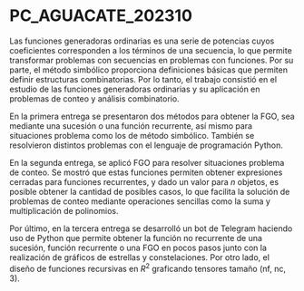 # PC_AGUACATE_202310

Las funciones generadoras ordinarias es una serie de potencias cuyos coeficientes corresponden a los términos de una secuencia, lo que permite transformar problemas con secuencias en problemas con funciones. Por su parte, el método simbólico proporciona definiciones básicas que permiten definir estructuras combinatorias. Por lo tanto, el trabajo consistió en el estudio de las funciones generadoras ordinarias y su aplicación en problemas de conteo y análisis combinatorio.

En la primera entrega se presentaron dos métodos para obtener la FGO, sea mediante una sucesión o una función recurrente, así mismo para situaciones problema como los de método simbólico. También se resolvieron distintos problemas con el lenguaje de programación Python. 

En la segunda entrega, se aplicó FGO para resolver situaciones problema de conteo. Se mostró que estas funciones permiten obtener expresiones cerradas para funciones recurrentes, y dado un valor para $n$ objetos, es posible obtener la cantidad de posibles casos, lo que facilita la solución de problemas de conteo mediante operaciones sencillas como la suma y multiplicación de polinomios.

Por último, en la tercera entrega se desarrolló un bot de Telegram haciendo uso de Python que permite obtener la función no recurrente de una sucesión, función recurrente o una FGO en pocos pasos junto con la realización de gráficos de estrellas y constelaciones. Por otro lado, el diseño de funciones recursivas en $R^2$ graficando tensores tamaño (nf, nc, 3).
